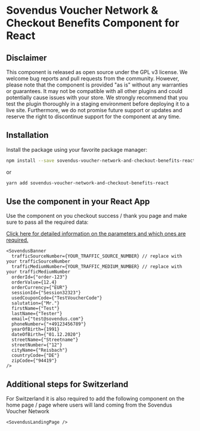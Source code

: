 # Sovendus Voucher Network & Checkout Benefits Component for React

## Disclaimer

This component is released as open source under the GPL v3 license. We welcome bug reports and pull requests from the community. However, please note that the component is provided "as is" without any warranties or guarantees. It may not be compatible with all other plugins and could potentially cause issues with your store. We strongly recommend that you test the plugin thoroughly in a staging environment before deploying it to a live site. Furthermore, we do not promise future support or updates and reserve the right to discontinue support for the component at any time.

## Installation

Install the package using your favorite package manager:

```bash
npm install --save sovendus-voucher-network-and-checkout-benefits-react
```

or

```bash
yarn add sovendus-voucher-network-and-checkout-benefits-react
```

## Use the component in your React App

Use the component on you checkout success / thank you page and make sure to pass all the required data:

[Click here for detailed information on the parameters and which ones are required.](https://developer-hub.sovendus.com/Voucher-Network-Checkout-Benefits/Parameter)

```tsx
<SovendusBanner
  trafficSourceNumber={YOUR_TRAFFIC_SOURCE_NUMBER} // replace with your trafficSourceNumber
  trafficMediumNumber={YOUR_TRAFFIC_MEDIUM_NUMBER} // replace with your trafficMediumNumber
  orderId={"order-123"}
  orderValue={12.4}
  orderCurrency={"EUR"}
  sessionId={"Session32323"}
  usedCouponCode={"TestVoucherCode"}
  salutation={"Mr."}
  firstName={"Test"}
  lastName={"Tester"}
  email={"test@sovendus.com"}
  phoneNumber={"+49123456789"}
  yearOfBirth={1991}
  dateOfBirth={"01.12.2020"}
  streetName={"Streetname"}
  streetNumber={"12"}
  cityName={"Reisbach"}
  countryCode={"DE"}
  zipCode={"94419"}
/>
```

## Additional steps for Switzerland

For Switzerland it is also required to add the following component on the home page / page where users will land coming from the Sovendus Voucher Network

```tsx
<SovendusLandingPage />
```
